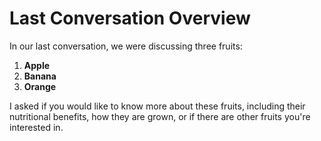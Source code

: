 # Last Conversation Overview

In our last conversation, we were discussing three fruits: 

1. **Apple**
2. **Banana**
3. **Orange**

I asked if you would like to know more about these fruits, including their nutritional benefits, how they are grown, or if there are other fruits you're interested in.

